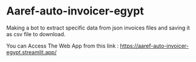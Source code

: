 # Aaref-auto-invoicer-egypt
Making a bot to extract specific data from json invoices files and saving it as csv file to download.

You can Access The Web App from this link : https://aaref-auto-invoicer-egypt.streamlit.app/

